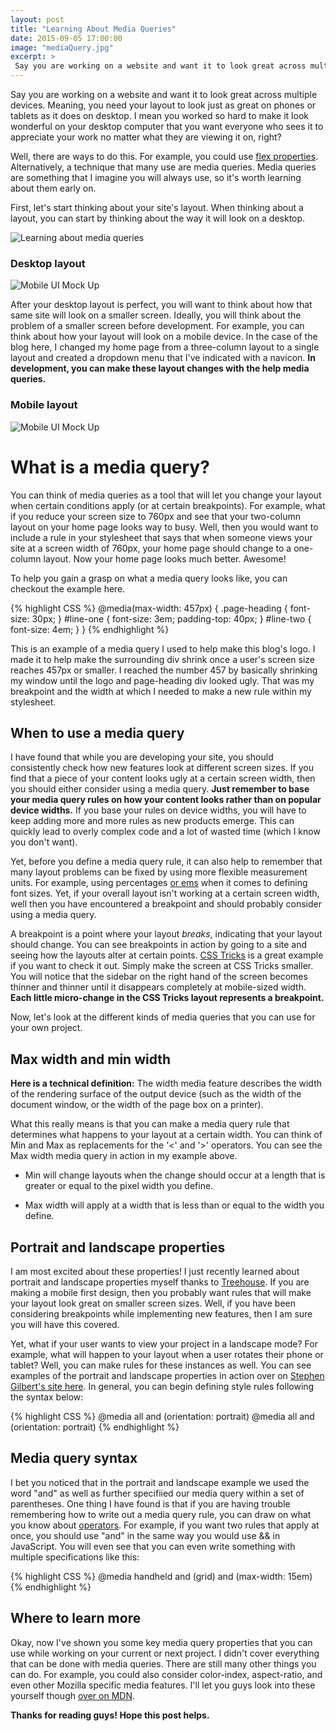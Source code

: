 ```yaml
---
layout: post
title: "Learning About Media Queries"
date: 2015-09-05 17:00:00
image: "mediaQuery.jpg"
excerpt: >
 Say you are working on a website and want it to look great across multiple devices. Meaning, you need your layout to look just as great on phones or tablets as it does on desktop.                                                                                                                                                                   
---
```


Say you are working on a website and want it to look great across multiple devices. Meaning, you need your layout to look just as great on phones or tablets as it does on desktop. I mean you worked so hard to make it look wonderful on your desktop computer that you want everyone who sees it to appreciate your work no matter what they are viewing it on, right?

Well, there are ways to do this. For example, you could use [flex properties]("/2015/09/05/mediaquery.html"). Alternatively, a technique that many use are media queries. Media queries are something that I imagine you will always use, so it's worth learning about them early on.

First, let's start thinking about your site's layout. When thinking about a layout, you can start by thinking about the way it will look on a desktop.

![Learning about media queries](/assets/mediaQuery.jpg)

### Desktop layout
![Mobile UI Mock Up](/assets/rookiedevmockup.jpg)

After your desktop layout is perfect, you will want to think about how that same site will look on a smaller screen. Ideally, you will think about the problem of a smaller screen before development. For example, you can think about how your layout will look on a mobile device. In the case of the blog here, I changed my home page from a three-column layout to a single layout and created a dropdown menu that I've indicated with a navicon. **In development, you can make these layout changes with the help media queries.**

### Mobile layout
![Mobile UI Mock Up](/assets/rookiedevmobile.jpg)


# What is a media query?

You can think of media queries as a tool that will let you change your layout when certain conditions apply (or at certain breakpoints). For example, what if you reduce your screen size to 760px and see that your two-column layout on your home page looks way to busy. Well, then you would want to include a rule in your stylesheet that says that when someone views your site at a screen width of 760px, your home page should change to a one-column layout. Now your home page looks much better. Awesome!

To help you gain a grasp on what a media query looks like, you can checkout the example here.

{% highlight CSS %}
@media(max-width: 457px) {
	.page-heading {
		font-size: 30px;
	}
	#line-one {
		font-size: 3em;
		padding-top: 40px;
	}
	#line-two {
		font-size: 4em;
	}
}
{% endhighlight %}

This is an example of a media query I used to help make this blog's logo. I made it to help make the surrounding div shrink once a user's screen size reaches 457px or smaller. I reached the number 457 by basically shrinking my window until the logo and page-heading div looked ugly. That was my breakpoint and the width at which I needed to make a new rule within my stylesheet.

## When to use a media query
I have found that while you are developing your site, you should consistently check how new features look at different screen sizes. If you find that a piece of your content looks ugly at a certain screen width, then you should either consider using a media query. **Just remember to base your media query rules on how your content looks rather than on popular device widths.** If you base your rules on device widths, you will have to keep adding more and more rules as new products emerge. This can quickly lead to overly complex code and a lot of wasted time (which I know you don't want).

Yet, before you define a media query rule, it can also help to remember that many layout problems can be fixed by using more flexible measurement units. For example, using percentages [or ems](https://css-tricks.com/why-ems/) when it comes to defining font sizes. Yet, if your overall layout isn't working at a certain screen width, well then you have encountered a breakpoint and should probably consider using a media query.

A breakpoint is a point where your layout *breaks*, indicating that your layout should change. You can see breakpoints in action by going to a site and seeing how the layouts alter at certain points. [CSS Tricks](https://css-tricks.com/) is a great example if you want to check it out. Simply make the screen at CSS Tricks smaller. You will notice that the sidebar on the right hand of the screen becomes thinner and thinner until it disappears completely at mobile-sized width. **Each little micro-change in the CSS Tricks layout represents a breakpoint.**

Now, let's look at the different kinds of media queries that you can use for your own project.

## Max width and min width

 **Here is a technical definition:** The width media feature describes the width of the rendering surface of the output device (such as the width of the document window, or the width of the page box on a printer).

 What this really means is that you can make a media query rule that determines what happens to your layout at a certain width. You can think of Min and Max as replacements for the '<' and '>' operators. You can see the Max width media query in action in my example above.  

 - Min will change layouts when the change should occur at a length that is greater or equal to the pixel width you define.

 - Max width will apply at a width that is less than or equal to the width you define.


## Portrait and landscape properties
I am most excited about these properties! I just recently learned about portrait and landscape properties myself thanks to [Treehouse](http://teamtreehouse.com). If you are making a mobile first design, then you probably want rules that will make your layout look great on smaller screen sizes. Well, if you have been considering breakpoints while implementing new features, then I am sure you will have this covered.

Yet, what if your user wants to view your project in a landscape mode? For example, what will happen to your layout when a user rotates their phone or tablet? Well, you can make rules for these instances as well. You can see examples of the portrait and landscape properties in action over on [Stephen Gilbert's site here](http://stephen.io/mediaqueries/). In general, you can begin defining style rules following the syntax below:

{% highlight CSS %}
@media all and (orientation: portrait)
@media all and (orientation: portrait)
{% endhighlight %}


## Media query syntax
I bet you noticed that in the portrait and landscape example we used the word "and" as well as further specifiied our media query within a set of parentheses. One thing I have found is that if you are having trouble remembering how to write out a media query rule, you can draw on what you know about [operators](http://www.w3schools.com/js/js_operators.asp). For example, if you want two rules that apply at once, you should use "and" in the same way you would use && in JavaScript. You will even see that you can even write something with multiple specifications like this:

{% highlight CSS %}
@media handheld and (grid) and (max-width: 15em)
{% endhighlight %}


## Where to learn more

Okay, now I've shown you some key media query properties that you can use while working on your current or next project. I didn't cover everything that can be done with media queries. There are still many other things you can do. For example, you could also consider color-index, aspect-ratio, and even other Mozilla specific media features. I'll let you guys look into these yourself though [over on MDN](https://developer.mozilla.org/en-US/docs/Web/CSS/Media_Queries/Using_media_queries#Media_features).

**Thanks for reading guys! Hope this post helps.**
